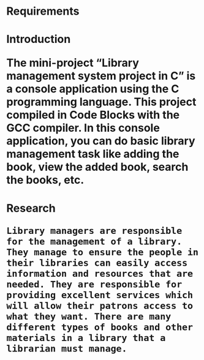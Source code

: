 <h1>Requirements
    
<h1> Introduction
    
    
The mini-project “Library management system project in C” is a console application using the C programming language. This project compiled in Code Blocks with the GCC compiler. In this console application, you can do basic library management task like adding the book, view the added book, search the books, etc.
   
  
<h1>Research
    
    Library managers are responsible for the management of a library. They manage to ensure the people in their libraries can easily access information and resources that are needed. They are responsible for providing excellent services which will allow their patrons access to what they want. There are many different types of books and other materials in a library that a librarian must manage.
  
